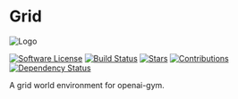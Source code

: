 # Grid

![Logo](https://github.com/addy1997/Grid/blob/master/default.png)

[![Software License](https://img.shields.io/badge/license-MIT-brightgreen.svg)](LICENSE)  [![Build Status](https://ci.appveyor.com/api/projects/status/8e784doc5sye7c41?svg=true)](https://ci.appveyor.com/project/addy1997/Grid) [![Stars](https://img.shields.io/github/stars/addy1997/Grid.svg?style=flat&label=Star&maxAge=86400)](STARS)  [![Contributions](https://img.shields.io/github/commit-activity/m/addy1997/Grid.svg?color=%09%2346c018)](https://github.com/addy1997/Grid/graphs/commit-activity)[![Dependency Status](https://david-dm.org/addy1997/Grid.svg)](https://david-dm.org/addy1997/Grid)                 



A grid world environment for openai-gym. 






